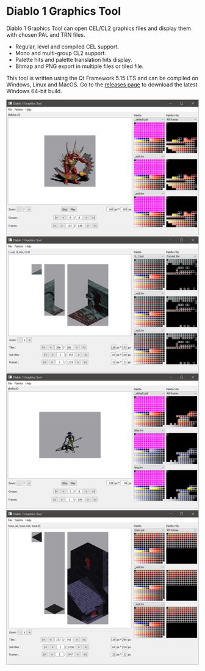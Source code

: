 # Diablo 1 Graphics Tool

Diablo 1 Graphics Tool can open CEL/CL2 graphics files and display them with chosen PAL and TRN files.

- Regular, level and compiled CEL support.
- Mono and multi-group CL2 support.
- Palette hits and palette translation hits display.
- Bitmap and PNG export in multiple files or tiled file.

This tool is written using the Qt Framework 5.15 LTS and can be compiled on Windows, Linux and MacOS.
Go to the [releases page](https://github.com/savagesteel/d1-graphics-tool/releases) to download the latest Windows 64-bit build.

![Screenshot 1](/images/screenshot001.png)
![Screenshot 2](/images/screenshot002.png)
![Screenshot 3](/images/screenshot003.png)
![Screenshot 4](/images/screenshot004.png)

